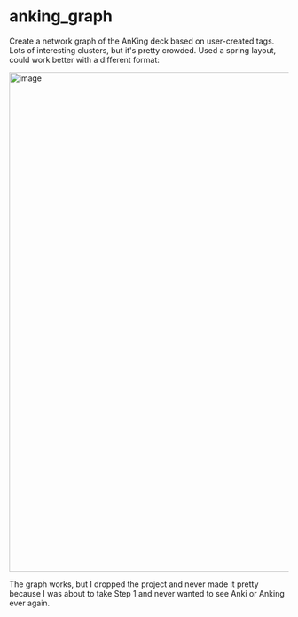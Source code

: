 # anking_graph

Create a network graph of the AnKing deck based on user-created tags. Lots of interesting clusters, but it's pretty crowded. Used a spring layout, could work better with a different format:

<img width="900" alt="image" src="https://user-images.githubusercontent.com/12261655/154917737-61481053-c3c0-413e-836c-334b185e136f.png">

The graph works, but I dropped the project and never made it pretty because I was about to take Step 1 and never wanted to see Anki or Anking ever again.
